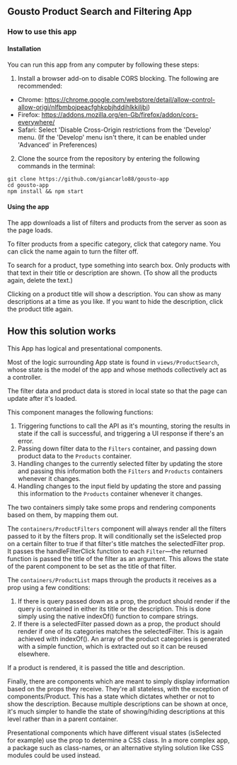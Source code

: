 ## Gousto Product Search and Filtering App

### How to use this app

#### Installation

You can run this app from any computer by following these steps: 

1. Install a browser add-on to disable CORS blocking. The following are recommended: 
  - Chrome: https://chrome.google.com/webstore/detail/allow-control-allow-origi/nlfbmbojpeacfghkpbjhddihlkkiljbi)
  - Firefox: 
  https://addons.mozilla.org/en-Gb/firefox/addon/cors-everywhere/
  - Safari: 
  Select 'Disable Cross-Origin restrictions from the 'Develop' menu. (If the 'Develop' menu isn't there, it can be enabled under 'Advanced' in Preferences)

2. Clone the source from the repository by entering the following commands in the terminal: 
```
git clone https://github.com/giancarlo88/gousto-app
cd gousto-app
npm install && npm start
```

#### Using the app

The app downloads a list of filters and products from the server as soon as the page loads.

To filter products from a specific category, click that category name. You can click the name again to turn the filter off. 

To search for a product, type something into search box. Only products with that text in their title or description are shown. (To show all the products again, delete the text.)

Clicking on a product title will show a description. You can show as many descriptions at a time as you like. If you want to hide the description, click the product title again. 

## How this solution works

This App has logical and presentational components.

Most of the logic surrounding App state is found in `views/ProductSearch`, whose state is the model of the app and whose methods collectively act as a controller. 

The filter data and product data is stored in local state so that the page can update after it's loaded. 

This component manages the following functions: 

1. Triggering functions to call the API as it's mounting, storing the results in state if the call is successful, and triggering a UI response if there's an error. 
2. Passing down filter data to the `Filters` container, and passing down product data to the `Products` container. 
3. Handling changes to the currently selected filter by updating the store and passing this information both the `Filters` and `Products` containers whenever it changes.
4. Handling changes to the input field by updating the store and passing this information to the `Products` container whenever it changes. 

The two containers simply take some props and rendering components based on them, by mapping them out.

The `containers/ProductFilters` component will always render all the filters passed to it by the filters prop. It will conditionally set the isSelected prop on a certain filter to true if that filter's title matches the selectedFilter prop. It passes the handleFilterClick function to each `Filter`—the returned function is passed the title of the filter as an argument. This allows the state of the parent component to be set as the title of that filter. 

The `containers/ProductList` maps through the products it receives as a prop using a few conditions:

  1. If there is query passed down as a prop, the product should render if the query is contained in either its title or the description. This is done simply using the native indexOf() function to compare strings.
  2. If there is a selectedFilter passed down as a prop, the product should render if one of its categories matches the selectedFilter. This is again achieved with indexOf(). An array of the product categories is generated with a simple function, which is extracted out so it can be reused elsewhere.

If a product is rendered, it is passed the title and description. 

Finally, there are components which are meant to simply display information based on the props they receive. They're all stateless, with the exception of components/Product. This has a state which dictates whether or not to show the description. Because multiple descriptions can be shown at once, it's much simpler to handle the state of showing/hiding descriptions at this level rather than in a parent container.

Presentational components which have different visual states (isSelected for example) use the prop to determine a CSS class. In a more complex app, a package such as class-names, or an alternative styling solution like CSS modules could be used instead.


